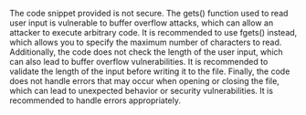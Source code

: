 The code snippet provided is not secure. The gets() function used to read user input is vulnerable to buffer overflow attacks, which can allow an attacker to execute arbitrary code. It is recommended to use fgets() instead, which allows you to specify the maximum number of characters to read. Additionally, the code does not check the length of the user input, which can also lead to buffer overflow vulnerabilities. It is recommended to validate the length of the input before writing it to the file. Finally, the code does not handle errors that may occur when opening or closing the file, which can lead to unexpected behavior or security vulnerabilities. It is recommended to handle errors appropriately.
